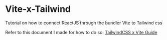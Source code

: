 # Vite-x-Tailwind
Tutorial on how to connect ReactJS through the bundler Vite to Tailwind css

Refer to this document I made for how to do so: [TailwindCSS x Vite Guide](https://docs.google.com/document/d/1AvCoppe1sHR3EfzP12En1SurBeICL0lddJJgY5PLSdg/edit)